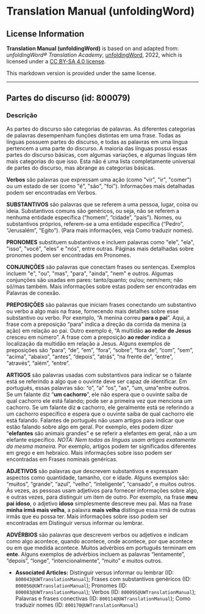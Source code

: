 # Translation Manual (unfoldingWord)

## License Information

**Translation Manual (unfoldingWord)** is based on and adapted from: _unfoldingWord® Translation Academy_, [unfoldingWord](https://unfoldingword.org/utw), 2022, which is licensed under a [CC BY-SA 4.0 license](https://creativecommons.org/licenses/by-sa/4.0/legalcode.en).

This markdown version is provided under the same license.



--------------------------------

## Partes do discurso (id: 800079)

### Descrição

As partes do discurso são categorias de palavras. As diferentes categorias de palavras desempenham funções distintas em uma frase. Todas as línguas possuem partes do discurso, e todas as palavras em uma língua pertencem a uma parte do discurso. A maioria das línguas possui essas partes do discurso básicas, com algumas variações, e algumas línguas têm mais categorias do que isso. Esta não é uma lista completamente universal de partes do discurso, mas abrange as categorias básicas.

**Verbos** são palavras que expressam uma ação (como "vir", "ir", "comer") ou um estado de ser (como "é", "são", "foi"). Informações mais detalhadas podem ser encontradas em Verbos.

**SUBSTANTIVOS** são palavras que se referem a uma pessoa, lugar, coisa ou ideia. Substantivos comuns são genéricos, ou seja, não se referem a nenhuma entidade específica (“homem”, “cidade”, “país”). Nomes, ou substantivos próprios, referem\-se a uma entidade específica (“Pedro”, “Jerusalém”, “Egito”). (Para mais informações, veja Como traduzir nomes).

**PRONOMES** substituem substantivos e incluem palavras como "ele", "ela", "isso", "você", "eles" e "nós", entre outras. Páginas mais detalhadas sobre pronomes podem ser encontradas em Pronomes.

**CONJUNÇÕES** são palavras que conectam frases ou sentenças. Exemplos incluem "e", "ou", "mas", "para", "ainda", "nem" e outros. Algumas conjunções são usadas em pares: tanto/quanto; ou/ou; nem/nem; não só/mas também. Mais informações sobre estas podem ser encontradas em Palavras de conexão.

**PREPOSIÇÕES** são palavras que iniciam frases conectando um substantivo ou verbo a algo mais na frase, fornecendo mais detalhes sobre esse substantivo ou verbo. Por exemplo, “A menina correu **para o pai**”. Aqui, a frase com a preposição “para” indica a direção da corrida da menina (a ação) em relação ao pai. Outro exemplo é, “A multidão **ao redor de Jesus** cresceu em número”. A frase com a preposição **ao redor** indica a localização da multidão em relação a Jesus. Alguns exemplos de preposições são “para”, “de”, “em”, “fora”, “sobre”, “fora de”, “com”, “sem”, “acima”, “abaixo”, “antes”, “depois”, “atrás”, “na frente de”, “entre”, “através”, “além”, “entre”.

**ARTIGOS** são palavras usadas com substantivos para indicar se o falante está se referindo a algo que o ouvinte deve ser capaz de identificar. Em português, essas palavras são: “o”, “a” “os”, "as", "um, uma"entre outros. Se um falante diz “**um cachorro**”, ele não espera que o ouvinte saiba de qual cachorro ele está falando; pode ser a primeira vez que menciona um cachorro. Se um falante diz **o** cachorro, ele geralmente está se referindo a um cachorro específico e espera que o ouvinte saiba de qual cachorro ele está falando. Falantes de português não usam artigos para indicar que estão falando sobre algo em geral. Por exemplo, eles podem dizer “**elefantes** são animais grandes” e se referir a elefantes em geral, não a um elefante específico. *NOTA: Nem todas as línguas usam artigos exatamente da mesma maneira.* Por exemplo, artigos podem ter significados diferentes em grego e em hebraico. Mais informações sobre isso podem ser encontradas em Frases nominais genéricas.

**ADJETIVOS** são palavras que descrevem substantivos e expressam aspectos como quantidade, tamanho, cor e idade. Alguns exemplos são: “muitos”, “grande”, “azul”, “velho”, “inteligente”, “cansado”, e muitos outros. Às vezes, as pessoas usam adjetivos para fornecer informações sobre algo, e outras vezes, para distinguir um item de outro. Por exemplo, na frase **meu pai idoso**, o adjetivo **idoso** simplesmente descreve meu pai. Mas na frase **minha irmã mais velha**, a palavra **mais velha** distingue essa irmã de outras irmãs que eu possa ter. Mais informações sobre isso podem ser encontradas em Distinguir versus informar ou lembrar.

**ADVÉRBIOS** são palavras que descrevem verbos ou adjetivos e indicam como algo acontece, quando acontece, onde acontece, por que acontece ou em que medida acontece. Muitos advérbios em português terminam em **ente**. Alguns exemplos de advérbios incluem as palavras “lentamente”, “depois”, “longe”, “intencionalmente”, “muito” e muitos outros.

* **Associated Articles:** Distinguir versus informar ou lembrar (ID: `800043@UWTranslationManual`); Frases com substantivos genéricos (ID: `800056@UWTranslationManual`); Pronomes (ID: `800083@UWTranslationManual`); Verbos (ID: `800095@UWTranslationManual`); Palavras e frases conectivas (ID: `800114@UWTranslationManual`); Como traduzir nomes (ID: `800170@UWTranslationManual`)

